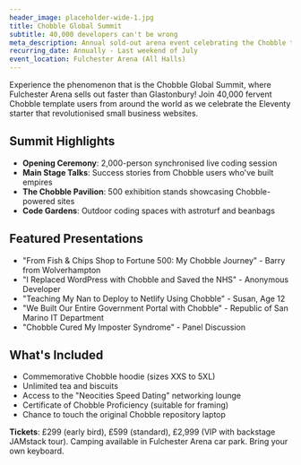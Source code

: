 ```yaml
---
header_image: placeholder-wide-1.jpg
title: Chobble Global Summit
subtitle: 40,000 developers can't be wrong
meta_description: Annual sold-out arena event celebrating the Chobble template at Fulchester Arena
recurring_date: Annually - Last weekend of July
event_location: Fulchester Arena (All Halls)
---
```


Experience the phenomenon that is the Chobble Global Summit, where Fulchester Arena sells out faster than Glastonbury! Join 40,000 fervent Chobble template users from around the world as we celebrate the Eleventy starter that revolutionised small business websites.

## Summit Highlights

- **Opening Ceremony**: 2,000-person synchronised live coding session
- **Main Stage Talks**: Success stories from Chobble users who've built empires
- **The Chobble Pavilion**: 500 exhibition stands showcasing Chobble-powered sites
- **Code Gardens**: Outdoor coding spaces with astroturf and beanbags

## Featured Presentations

- "From Fish & Chips Shop to Fortune 500: My Chobble Journey" - Barry from Wolverhampton
- "I Replaced WordPress with Chobble and Saved the NHS" - Anonymous Developer
- "Teaching My Nan to Deploy to Netlify Using Chobble" - Susan, Age 12
- "We Built Our Entire Government Portal with Chobble" - Republic of San Marino IT Department
- "Chobble Cured My Imposter Syndrome" - Panel Discussion

## What's Included

- Commemorative Chobble hoodie (sizes XXS to 5XL)
- Unlimited tea and biscuits
- Access to the "Neocities Speed Dating" networking lounge
- Certificate of Chobble Proficiency (suitable for framing)
- Chance to touch the original Chobble repository laptop

**Tickets**: £299 (early bird), £599 (standard), £2,999 (VIP with backstage JAMstack tour). Camping available in Fulchester Arena car park. Bring your own keyboard.
